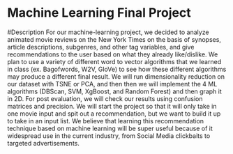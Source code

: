 # Machine Learning Final Project

#Description
For our machine-learning project, we decided to analyze animated movie reviews on the New York Times on the basis of synopses, article descriptions, subgenres, and other tag variables, and give recommendations to the user based on what they already like/dislike. We plan to use a variety of different word to vector algorithms that we learned in class (ex. Bagofwords, W2V, GloVe) to see how these different algorithms may produce a different final result. We will run dimensionality reduction on our dataset with TSNE or PCA, and then then we will implement the 4 ML algorithms (DBScan, SVM, XgBoost, and Random Forest) and then graph it in 2D. For post evaluation, we will check our results using confusion matrices and precision. We will start the project so that it will only take in one movie input and spit out a recommendation, but we want to build it up to take in an input list. We believe that learning this recommendation technique based on machine learning will be super useful because of it widespread use in the current industry, from Social Media clickbaits to targeted advertisements.


